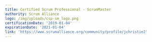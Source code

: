 ```yaml
---
title: Certified Scrum Professional - ScrumMaster
authority: Scrum Alliance
logo: /img/uploads/csp-sm_logo.png
certificationDate: '2019-01-04'
expirationDate: '2021-01-04'
link: 'https://www.scrumalliance.org/community/profile/jchristie2'
---
```


